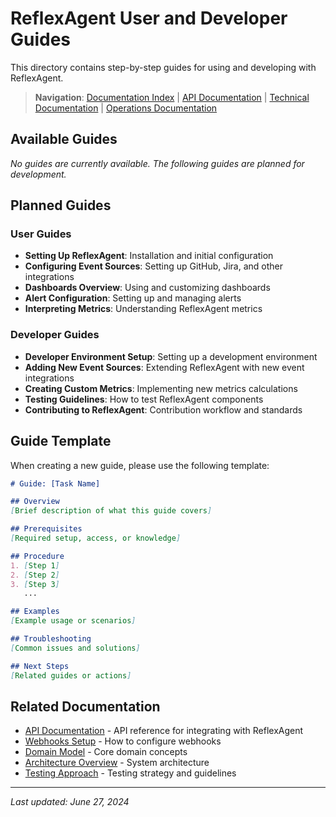 # ReflexAgent User and Developer Guides

This directory contains step-by-step guides for using and developing with ReflexAgent.

> **Navigation**: [Documentation Index](../README.md) | [API Documentation](../api/README.md) | [Technical Documentation](../technical/README.md) | [Operations Documentation](../operations/README.md)

## Available Guides

*No guides are currently available. The following guides are planned for development.*

## Planned Guides

### User Guides

- **Setting Up ReflexAgent**: Installation and initial configuration
- **Configuring Event Sources**: Setting up GitHub, Jira, and other integrations
- **Dashboards Overview**: Using and customizing dashboards
- **Alert Configuration**: Setting up and managing alerts
- **Interpreting Metrics**: Understanding ReflexAgent metrics

### Developer Guides

- **Developer Environment Setup**: Setting up a development environment
- **Adding New Event Sources**: Extending ReflexAgent with new event integrations
- **Creating Custom Metrics**: Implementing new metrics calculations
- **Testing Guidelines**: How to test ReflexAgent components
- **Contributing to ReflexAgent**: Contribution workflow and standards

## Guide Template

When creating a new guide, please use the following template:

```markdown
# Guide: [Task Name]

## Overview
[Brief description of what this guide covers]

## Prerequisites
[Required setup, access, or knowledge]

## Procedure
1. [Step 1]
2. [Step 2]
3. [Step 3]
   ...

## Examples
[Example usage or scenarios]

## Troubleshooting
[Common issues and solutions]

## Next Steps
[Related guides or actions]
```

## Related Documentation

- [API Documentation](../api/README.md) - API reference for integrating with ReflexAgent
- [Webhooks Setup](../webhooks/README.md) - How to configure webhooks
- [Domain Model](../domain/README.md) - Core domain concepts
- [Architecture Overview](../architecture/README.md) - System architecture
- [Testing Approach](../operations/testing.md) - Testing strategy and guidelines

---

*Last updated: June 27, 2024* 